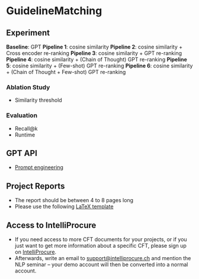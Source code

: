 # GuidelineMatching
## Experiment
**Baseline**: GPT
**Pipeline 1**: cosine similarity
**Pipeline 2**: cosine similarity + Cross encoder re-ranking 
**Pipeline 3**: cosine similarity + GPT re-ranking 
**Pipeline 4**: cosine similarity + (Chain of Thought) GPT re-ranking
**Pipeline 5**: cosine similarity + (Few-shot) GPT re-ranking
**Pipeline 6**: cosine similarity + (Chain of Thought + Few-shot) GPT re-ranking

### Ablation Study
* Similarity threshold

### Evaluation 
* Recall@k
* Runtime

## GPT API
* [Prompt engineering](https://platform.openai.com/docs/guides/prompt-engineering#tactic-use-embeddings-based-search-to-implement-efficient-knowledge-retrieval)

## Project Reports
* The report should be between 4 to 8 pages long
* Please use the following [LaTeX template](https://www.overleaf.com/latex/templates/project-report/jpzczmpsdzwm)


## Access to IntelliProcure
* If you need access to more CFT documents for your projects, or if you just want to get more information about a specific CFT, please sign up on [IntelliProcure](https://intelliprocure.ch/signup).
* Afterwards, write an email to support@intelliprocure.ch and mention the NLP seminar – your demo account will then be converted into a normal account.

